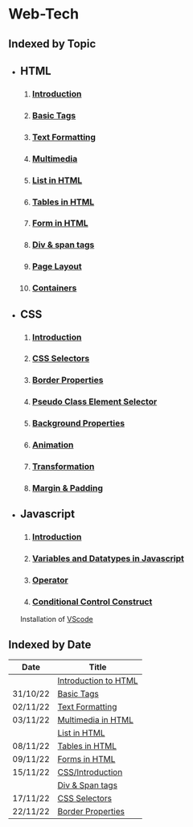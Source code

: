 

# Web-Tech

## Indexed by Topic
- ## HTML
    1. ### [Introduction](HTML/0.%20Introduction/)
    1. ### [Basic Tags](HTML/1.%20Basic%20Tags/)
    1. ### [Text Formatting](HTML/2.%20TextFormatting/)
    1. ### [Multimedia](HTML/3.%20Multimedia%20in%20HTML/)
    1. ### [List in HTML](HTML/4.%20Lists%20in%20HTML/)
    1. ### [Tables in HTML](HTML/5.%20Tables%20in%20HTML/)
    1. ### [Form in HTML](HTML/6.%20Form%20In%20HTML/)
    1. ### [Div & span tags](HTML/7.Div%20and%20Span/)
    1. ### [Page Layout](HTML/8.%20Page%20Layout/)
    1. ### [Containers](HTML/Containers/)
- ## CSS
    1. ### [Introduction](CSS/1.%20Introduction/)
    1. ### [CSS Selectors](CSS/2.%20CSS%20Selectors/)
    1. ### [Border Properties](CSS/3.%20Border%20Properties/)
    1. ### [Pseudo Class Element Selector](CSS/4.%20Pseudo%20Class%20Element%20Selector/)
    1. ### [Background Properties](CSS/5.%20Background%20Prorerties/)
    1. ### [Animation](CSS/6.%20Animation/)
    1. ### [Transformation](CSS/7.%20Transformation/)
    1. ### [Margin & Padding](CSS/8.%20Margin%20and%20Padding/)
- ## Javascript
    1. ### [Introduction](JS/0.%20Introduction%20to%20Javascript/)
    1. ### [Variables and Datatypes in Javascript](JS/1.%20Variables%20and%20Datatypes%20in%20Javascript/)
    1. ### [Operator](JS/2.%20Operator/)
    1. ### [Conditional Control Construct](JS/3.%20Conditional%20Control%20Construct/)
    
    Installation of [VScode](JS/VScode%20Installation/)
    
    

## Indexed by Date

| Date     | Title                                                            |
| -------- | ---------------------------------------------------------------- |
|          | [Introduction to HTML](HTML/0.%20Introduction/)         |
| 31/10/22 | [Basic Tags](HTML/1.%20Basic%20Tags/)                   |
| 02/11/22 | [Text Formatting](HTML/2.%20TextFormatting/)            |
| 03/11/22 | [Multimedia in HTML](HTML/3.%20Multimedia%20in%20HTML/) |
|          | [List in HTML](HTML/4.%20Lists%20in%20HTML/)            |
| 08/11/22 | [Tables in HTML](HTML/4.%20Lists%20in%20HTML/)          |
| 09/11/22 | [Forms in HTML](HTML/6.%20Form%20In%20HTML/)            |
| 15/11/22 | [CSS/Introduction](CSS/1.%20Introduction/)              |
|          | [Div & Span tags](HTML/7.Div%20and%20Span/)             |
| 17/11/22 | [CSS Selectors](CSS/2.%20CSS%20Selectors/)              |
| 22/11/22 | [Border Properties](CSS/3.%20Border%20Properties/)      |
